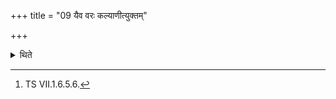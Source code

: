 +++
title = "09 यैव वरः कल्याणीत्युक्तम्"

+++

<details><summary>थिते</summary>

9. It is said (in a Brāhmaṇa-text)[^1] “Whatever is the chosen and auspicious (cow that should be the thousandth cow here)”.  

[^1]: TS VII.1.6.5.6.  
</details>
